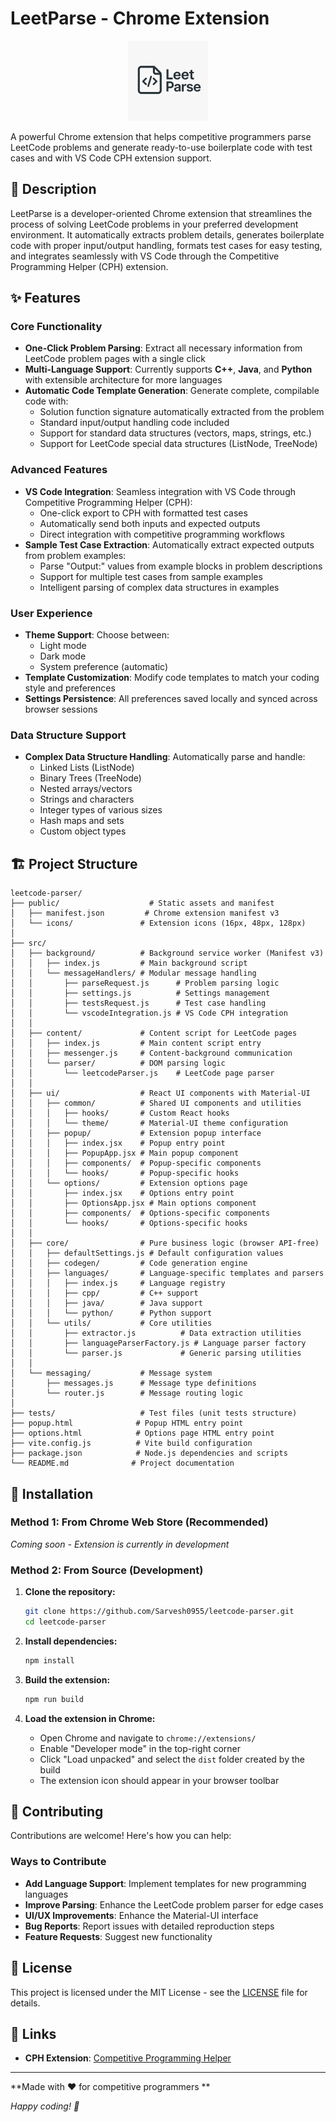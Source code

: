 # LeetParse - Chrome Extension

<p align="center">
   <img src="public/icons/icon2.png" alt="LeetParse Logo" width="128">
</p>

A powerful Chrome extension that helps competitive programmers parse LeetCode problems and generate ready-to-use boilerplate code with test cases and with VS Code CPH extension support.

## 📝 Description

LeetParse is a developer-oriented Chrome extension that streamlines the process of solving LeetCode problems in your preferred development environment. It automatically extracts problem details, generates boilerplate code with proper input/output handling, formats test cases for easy testing, and integrates seamlessly with VS Code through the Competitive Programming Helper (CPH) extension.

## ✨ Features

### Core Functionality
- **One-Click Problem Parsing**: Extract all necessary information from LeetCode problem pages with a single click
- **Multi-Language Support**: Currently supports **C++**, **Java**, and **Python** with extensible architecture for more languages
- **Automatic Code Template Generation**: Generate complete, compilable code with:
  - Solution function signature automatically extracted from the problem
  - Standard input/output handling code included
  - Support for standard data structures (vectors, maps, strings, etc.)
  - Support for LeetCode special data structures (ListNode, TreeNode)

### Advanced Features
- **VS Code Integration**: Seamless integration with VS Code through Competitive Programming Helper (CPH):
  - One-click export to CPH with formatted test cases
  - Automatically send both inputs and expected outputs
  - Direct integration with competitive programming workflows
- **Sample Test Case Extraction**: Automatically extract expected outputs from problem examples:
  - Parse "Output:" values from example blocks in problem descriptions
  - Support for multiple test cases from sample examples
  - Intelligent parsing of complex data structures in examples

### User Experience
- **Theme Support**: Choose between:
  - Light mode
  - Dark mode  
  - System preference (automatic)
- **Template Customization**: Modify code templates to match your coding style and preferences
- **Settings Persistence**: All preferences saved locally and synced across browser sessions

### Data Structure Support
- **Complex Data Structure Handling**: Automatically parse and handle:
  - Linked Lists (ListNode)
  - Binary Trees (TreeNode)  
  - Nested arrays/vectors
  - Strings and characters
  - Integer types of various sizes
  - Hash maps and sets
  - Custom object types

## 🏗️ Project Structure

```
leetcode-parser/
├── public/                    # Static assets and manifest
│   ├── manifest.json         # Chrome extension manifest v3
│   └── icons/               # Extension icons (16px, 48px, 128px)
│
├── src/
│   ├── background/          # Background service worker (Manifest v3)
│   │   ├── index.js         # Main background script
│   │   └── messageHandlers/ # Modular message handling
│   │       ├── parseRequest.js      # Problem parsing logic
│   │       ├── settings.js          # Settings management
│   │       ├── testsRequest.js      # Test case handling
│   │       └── vscodeIntegration.js # VS Code CPH integration
│   │
│   ├── content/             # Content script for LeetCode pages
│   │   ├── index.js         # Main content script entry
│   │   ├── messenger.js     # Content-background communication
│   │   └── parser/          # DOM parsing logic
│   │       └── leetcodeParser.js    # LeetCode page parser
│   │
│   ├── ui/                  # React UI components with Material-UI
│   │   ├── common/          # Shared UI components and utilities
│   │   │   ├── hooks/       # Custom React hooks
│   │   │   └── theme/       # Material-UI theme configuration
│   │   ├── popup/           # Extension popup interface
│   │   │   ├── index.jsx    # Popup entry point
│   │   │   ├── PopupApp.jsx # Main popup component
│   │   │   ├── components/  # Popup-specific components
│   │   │   └── hooks/       # Popup-specific hooks
│   │   └── options/         # Extension options page
│   │       ├── index.jsx    # Options entry point
│   │       ├── OptionsApp.jsx # Main options component
│   │       ├── components/  # Options-specific components
│   │       └── hooks/       # Options-specific hooks
│   │
│   ├── core/                # Pure business logic (browser API-free)
│   │   ├── defaultSettings.js # Default configuration values
│   │   ├── codegen/         # Code generation engine
│   │   ├── languages/       # Language-specific templates and parsers
│   │   │   ├── index.js     # Language registry
│   │   │   ├── cpp/         # C++ support
│   │   │   ├── java/        # Java support
│   │   │   └── python/      # Python support
│   │   └── utils/           # Core utilities
│   │       ├── extractor.js          # Data extraction utilities
│   │       ├── languageParserFactory.js # Language parser factory
│   │       └── parser.js             # Generic parsing utilities
│   │
│   └── messaging/           # Message system
│       ├── messages.js      # Message type definitions
│       └── router.js        # Message routing logic
│
├── tests/                   # Test files (unit tests structure)
├── popup.html              # Popup HTML entry point
├── options.html            # Options page HTML entry point
├── vite.config.js          # Vite build configuration
├── package.json            # Node.js dependencies and scripts
└── README.md              # Project documentation
```

## 🚀 Installation

### Method 1: From Chrome Web Store (Recommended)
*Coming soon - Extension is currently in development*

### Method 2: From Source (Development)

1. **Clone the repository:**
   ```bash
   git clone https://github.com/Sarvesh0955/leetcode-parser.git
   cd leetcode-parser
   ```

2. **Install dependencies:**
   ```bash
   npm install
   ```

3. **Build the extension:**
   ```bash
   npm run build
   ```

4. **Load the extension in Chrome:**
   - Open Chrome and navigate to `chrome://extensions/`
   - Enable "Developer mode" in the top-right corner
   - Click "Load unpacked" and select the `dist` folder created by the build
   - The extension icon should appear in your browser toolbar

## 🤝 Contributing

Contributions are welcome! Here's how you can help:

### Ways to Contribute
- **Add Language Support**: Implement templates for new programming languages
- **Improve Parsing**: Enhance the LeetCode problem parser for edge cases
- **UI/UX Improvements**: Enhance the Material-UI interface
- **Bug Reports**: Report issues with detailed reproduction steps
- **Feature Requests**: Suggest new functionality

## 📄 License

This project is licensed under the MIT License - see the [LICENSE](LICENSE) file for details.

## 🔗 Links

- **CPH Extension**: [Competitive Programming Helper](https://github.com/Sarvesh0955/cph-leetparse)

---

**Made with ❤️ for competitive programmers **

*Happy coding! 🚀*
